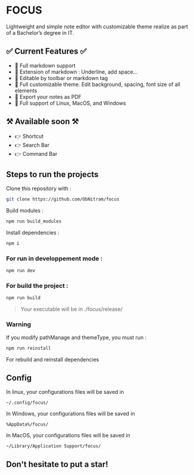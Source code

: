 # FOCUS
Lightweight and simple note editor with customizable theme realize as part of a  Bachelor’s degree in IT.

## ✅ Current Features ✅
   - 💫 Full markdown support
   - 💫 Extension of markdown : Underline, add space...
   - 💫 Editable by toolbar or markdown tag
   - 💫 Full customizable theme. Edit background, spacing, font size of all elements
   - 💫 Export your notes as PDF
   - 💫 Full support of Linux, MacOS, and Windows

## ⚒ Available soon ⚒
   - 👉 Shortcut
   - 👉 Search Bar
   - 👉 Command Bar

## Steps to run the projects

Clone this repository with :
```bash
git clone https://github.com/ObNitram/focus
```

Build modules :
```bash
npm run build_modules
```

Install dependencies :
```bash
npm i
```
### For run in developpement mode :
```bash
npm run dev
```
### For build the project :
```bash
npm run build
```

> Your executable will be in 
> ./focus/release/

### Warning

If you modify pathManage and themeType, you must run :
```bash
npm run reinstall
```
For rebuild and reinstall dependencies

## Config
In linux, your configurations files will be saved in 
```
~/.config/focus/
```
In Windows, your configurations files will be saved in
```
%AppData%/focus/
```
In MacOS, your configurations files will be saved in
```
~/Library/Application Support/focus/
```


## Don't hesitate to put a star!


